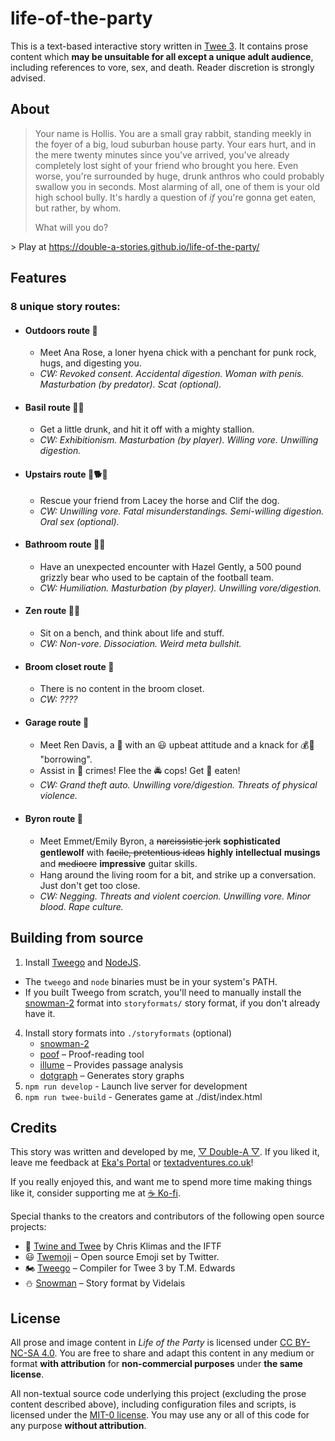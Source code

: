 # life-of-the-party

This is a text-based interactive story written in [Twee 3](https://github.com/iftechfoundation/twine-specs/blob/master/twee-3-specification.md). It contains prose content which **may be unsuitable for all except a unique adult audience**, including references to vore, sex, and death. Reader discretion is strongly advised.

## About

> Your name is Hollis. You are a small gray rabbit, standing meekly in the foyer of a big, loud suburban house party. Your ears hurt, and in the mere twenty minutes since you've arrived, you've already completely lost sight of your friend who brought you here. Even worse, you're surrounded by huge, drunk anthros who could probably swallow you in seconds. Most alarming of all, one of them is your old high school bully. It's hardly a question of *if* you're gonna get eaten, but rather, by whom.
>
> What will you do?

\> Play at https://double-a-stories.github.io/life-of-the-party/

## Features

### 8 unique story routes:
* #### Outdoors route 🌳
  * Meet Ana Rose, a loner hyena chick with a penchant for punk rock, hugs, and digesting you.
  * *CW: Revoked consent. Accidental digestion. Woman with penis. Masturbation (by predator). Scat (optional).*
* #### Basil route 🐴🍻
  * Get a little drunk, and hit it off with a mighty stallion.
  * *CW: Exhibitionism. Masturbation (by player). Willing vore. Unwilling digestion.*
* #### Upstairs route 🎠🐕🐹
  * Rescue your friend from Lacey the horse and Clif the dog.
  * *CW: Unwilling vore. Fatal misunderstandings. Semi-willing digestion. Oral sex (optional).*
* #### Bathroom route 🐻🚽
  * Have an unexpected encounter with Hazel Gently, a 500 pound grizzly bear who used to be captain of the football team.
  * *CW: Humiliation. Masturbation (by player). Unwilling vore/digestion.*
* #### Zen route 🐰🧘
  * Sit on a bench, and think about life and stuff.
  * *CW: Non-vore. Dissociation. Weird meta bullshit.*
* #### Broom closet route 🧹
  * There is no content in the broom closet.
  * *CW: ????*

* #### Garage route 🦊
  * Meet Ren Davis, a 🦊 with an 😃 upbeat attitude and a knack for 💰💎 "borrowing".
  * Assist in 🦹 crimes! Flee the 🚔 cops! Get 🥱 eaten!
  * *CW: Grand theft auto. Unwilling vore/digestion. Threats of physical violence.*

* #### Byron route 🐺
  * Meet Emmet/Emily Byron, a ~~narcissistic jerk~~ <span title="sophisticated gentlewolf">𝐬𝐨𝐩𝐡𝐢𝐬𝐭𝐢𝐜𝐚𝐭𝐞𝐝 𝐠𝐞𝐧𝐭𝐥𝐞𝐰𝐨𝐥𝐟</span> with ~~facile, pretentious ideas~~ <span title="highly intellectual musings">𝐡𝐢𝐠𝐡𝐥𝐲 𝐢𝐧𝐭𝐞𝐥𝐥𝐞𝐜𝐭𝐮𝐚𝐥 𝐦𝐮𝐬𝐢𝐧𝐠𝐬</span> and ~~mediocre~~ <span title="impressive">𝐢𝐦𝐩𝐫𝐞𝐬𝐬𝐢𝐯𝐞</span> guitar skills.
  * Hang around the living room for a bit, and strike up a conversation. Just don't get too close.
  * *CW: Negging. Threats and violent coercion. Unwilling vore. Minor blood. Rape culture.*

## Building from source

1. Install [Tweego](http://www.motoslave.net/tweego/) and [NodeJS](https://nodejs.org/).
  * The `tweego` and `node` binaries must be in your system's PATH.
  * If you built Tweego from scratch, you'll need to manually install the [snowman-2](https://github.com/videlais/snowman/tree/master/dist/snowman-2.0.3) format into `storyformats/` story format, if you don't already have it.
4. Install story formats into `./storyformats` (optional)
    * [snowman-2](https://github.com/videlais/snowman/tree/master/dist/snowman-2.0.3)
    * [poof](https://github.com/ChapelR/poof/releases) – Proof-reading tool
    * [illume](https://www.maximumverbosity.net/twine/Illume/) – Provides passage analysis
    * [dotgraph](https://github.com/mcdemarco/dotgraph/releases/tag/v2.2.0) – Generates story graphs
5. `npm run develop` - Launch live server for development
6. `npm run twee-build` - Generates game at ./dist/index.html

## Credits

This story was written and developed by me, [▽ Double-A ▽](https://aryion.com/g4/user/DoubleA). If you liked it, leave me feedback at [Eka's Portal](https://aryion.com/forum/viewtopic.php?f=79&t=59177) or [textadventures.co.uk](http://textadventures.co.uk/games/view/fcvdqsoz7u2edrju9wb6ba/life-of-the-party-a-furry-vore-adventure-18)!

If you really enjoyed this, and want me to spend more time making things like it, consider supporting me at [☕ Ko-fi](https://ko-fi.com/doublea).

Special thanks to the creators and contributors of the following open source projects:

* 📖 [Twine and Twee](https://github.com/tweecode) by Chris Klimas and the IFTF
* 😃 [Twemoji](https://github.com/twitter/twemoji) – Open source Emoji set by Twitter.
* 🏍️ [Tweego](https://github.com/tmedwards/tweego) – Compiler for Twee 3 by T.M. Edwards
* ⛄️ [Snowman](https://github.com/videlais/snowman) – Story format by Videlais

## License

All prose and image content in *Life of the Party* is licensed under [CC BY-NC-SA 4.0](https://creativecommons.org/licenses/by-nc-sa/4.0/). You are free to share and adapt this content in any medium or format **with attribution** for **non-commercial purposes** under **the same license**.

All non-textual source code underlying this project (excluding the prose content described above), including configuration files and scripts, is licensed under the [MIT-0 license](/LICENSE-CODE). You may use any or all of this code for any purpose **without attribution**.
